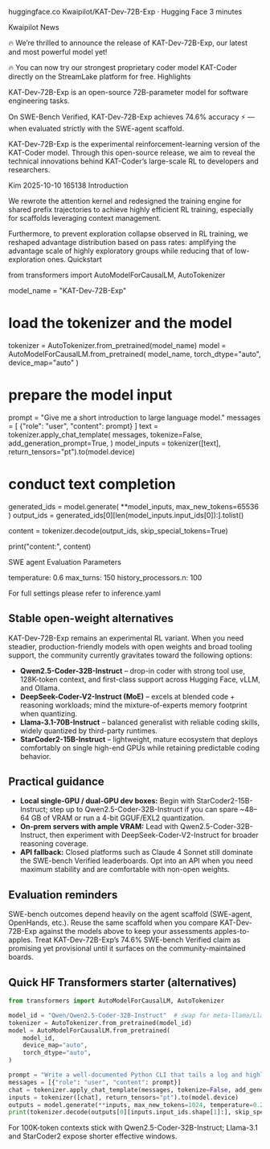 
huggingface.co
Kwaipilot/KAT-Dev-72B-Exp · Hugging Face
3 minutes

Kwaipilot
News

🔥 We’re thrilled to announce the release of KAT-Dev-72B-Exp, our latest and most powerful model yet!

🔥 You can now try our strongest proprietary coder model KAT-Coder directly on the StreamLake platform for free.
Highlights

KAT-Dev-72B-Exp is an open-source 72B-parameter model for software engineering tasks.

On SWE-Bench Verified, KAT-Dev-72B-Exp achieves 74.6% accuracy ⚡ — when evaluated strictly with the SWE-agent scaffold.

KAT-Dev-72B-Exp is the experimental reinforcement-learning version of the KAT-Coder model. Through this open-source release, we aim to reveal the technical innovations behind KAT-Coder’s large-scale RL to developers and researchers.

Kim 2025-10-10 165138
Introduction

We rewrote the attention kernel and redesigned the training engine for shared prefix trajectories to achieve highly efficient RL training, especially for scaffolds leveraging context management.

Furthermore, to prevent exploration collapse observed in RL training, we reshaped advantage distribution based on pass rates: amplifying the advantage scale of highly exploratory groups while reducing that of low-exploration ones.
Quickstart

from transformers import AutoModelForCausalLM, AutoTokenizer

model_name = "KAT-Dev-72B-Exp"

# load the tokenizer and the model
tokenizer = AutoTokenizer.from_pretrained(model_name)
model = AutoModelForCausalLM.from_pretrained(
    model_name,
    torch_dtype="auto",
    device_map="auto"
)

# prepare the model input
prompt = "Give me a short introduction to large language model."
messages = [
    {"role": "user", "content": prompt}
]
text = tokenizer.apply_chat_template(
    messages,
    tokenize=False,
    add_generation_prompt=True,
)
model_inputs = tokenizer([text], return_tensors="pt").to(model.device)

# conduct text completion
generated_ids = model.generate(
    **model_inputs,
    max_new_tokens=65536
)
output_ids = generated_ids[0][len(model_inputs.input_ids[0]):].tolist() 

content = tokenizer.decode(output_ids, skip_special_tokens=True)

print("content:", content)

SWE agent Evaluation Parameters

temperature: 0.6
max_turns: 150
history_processors.n: 100

For full settings please refer to inference.yaml

Stable open-weight alternatives
--------------------------------
KAT-Dev-72B-Exp remains an experimental RL variant. When you need steadier, production-friendly models with open weights and broad tooling support, the community currently gravitates toward the following options:

* **Qwen2.5-Coder-32B-Instruct** – drop-in coder with strong tool use, 128K-token context, and first-class support across Hugging Face, vLLM, and Ollama.
* **DeepSeek-Coder-V2-Instruct (MoE)** – excels at blended code + reasoning workloads; mind the mixture-of-experts memory footprint when quantizing.
* **Llama-3.1-70B-Instruct** – balanced generalist with reliable coding skills, widely quantized by third-party runtimes.
* **StarCoder2-15B-Instruct** – lightweight, mature ecosystem that deploys comfortably on single high-end GPUs while retaining predictable coding behavior.

Practical guidance
------------------
* **Local single-GPU / dual-GPU dev boxes:** Begin with StarCoder2-15B-Instruct; step up to Qwen2.5-Coder-32B-Instruct if you can spare ~48–64 GB of VRAM or run a 4-bit GGUF/EXL2 quantization.
* **On-prem servers with ample VRAM:** Lead with Qwen2.5-Coder-32B-Instruct, then experiment with DeepSeek-Coder-V2-Instruct for broader reasoning coverage.
* **API fallback:** Closed platforms such as Claude 4 Sonnet still dominate the SWE-bench Verified leaderboards. Opt into an API when you need maximum stability and are comfortable with non-open weights.

Evaluation reminders
--------------------
SWE-bench outcomes depend heavily on the agent scaffold (SWE-agent, OpenHands, etc.). Reuse the same scaffold when you compare KAT-Dev-72B-Exp against the models above to keep your assessments apples-to-apples. Treat KAT-Dev-72B-Exp’s 74.6% SWE-bench Verified claim as promising yet provisional until it surfaces on the community-maintained boards.

Quick HF Transformers starter (alternatives)
--------------------------------------------
```python
from transformers import AutoModelForCausalLM, AutoTokenizer

model_id = "Qwen/Qwen2.5-Coder-32B-Instruct"  # swap for meta-llama/Llama-3.1-70B-Instruct, deepseek-ai/DeepSeek-Coder-V2-Instruct, etc.
tokenizer = AutoTokenizer.from_pretrained(model_id)
model = AutoModelForCausalLM.from_pretrained(
    model_id,
    device_map="auto",
    torch_dtype="auto",
)

prompt = "Write a well-documented Python CLI that tails a log and highlights ERROR lines."
messages = [{"role": "user", "content": prompt}]
chat = tokenizer.apply_chat_template(messages, tokenize=False, add_generation_prompt=True)
inputs = tokenizer([chat], return_tensors="pt").to(model.device)
outputs = model.generate(**inputs, max_new_tokens=1024, temperature=0.2)
print(tokenizer.decode(outputs[0][inputs.input_ids.shape[1]:], skip_special_tokens=True))
```

For 100K-token contexts stick with Qwen2.5-Coder-32B-Instruct; Llama-3.1 and StarCoder2 expose shorter effective windows.
